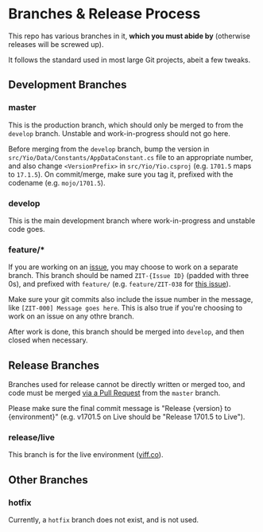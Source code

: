Branches & Release Process
==========================

This repo has various branches in it, **which you must abide by** (otherwise releases will be screwed up).

It follows the standard used in most large Git projects, abeit a few tweaks.

## Development Branches ##

### master ###

This is the production branch, which should only be merged to from the `develop` branch. Unstable and work-in-progress should not go here.

Before merging from the `develop` branch, bump the version in `src/Yio/Data/Constants/AppDataConstant.cs` file to an appropriate number, and also change `<VersionPrefix>` in `src/Yio/Yio.csproj` (e.g. `1701.5` maps to `17.1.5`). On commit/merge, make sure you tag it, prefixed with the codename (e.g. `mojo/1701.5`).

### develop ###

This is the main development branch where work-in-progress and unstable code goes.

### feature/* ###

If you are working on an [issue](https://git.zyr.io/zyrio/yio/issues), you may choose to work on a separate branch. This branch should be named `ZIT-{Issue ID}` (padded with three 0s), and prefixed with `feature/` (e.g. `feature/ZIT-038` for [this issue](https://git.zyr.io/Zyrio/yio/issues/38)).

Make sure your git commits also include the issue number in the message, like `[ZIT-000] Message goes here`. This is also true if you're choosing to work on an issue on any othre branch.

After work is done, this branch should be merged into `develop`, and then closed when necessary.

## Release Branches ##

Branches used for release cannot be directly written or merged too, and code must be merged [via a Pull Request](https://bitbucket.org/Zyrio/yio/pull-requests/) from the `master` branch.

Please make sure the final commit message is "Release {version} to {environment}" (e.g. v1701.5 on Live should be "Release 1701.5 to Live").

### release/live ###

This branch is for the live environment ([yiff.co](http://yiff.co)).

## Other Branches ##

### hotfix ###

Currently, a `hotfix` branch does not exist, and is not used.